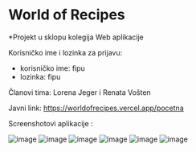 # World of Recipes

*Projekt u sklopu kolegija Web aplikacije

Korisničko ime i lozinka za prijavu:
  + korisničko ime: fipu
  + lozinka: fipu
  
  
  Članovi tima: Lorena Jeger i Renata Vošten
  
  Javni link: https://worldofrecipes.vercel.app/pocetna
  
  
  Screenshotovi aplikacije :

   ![image](https://user-images.githubusercontent.com/57946609/169805227-0095d088-531e-4f3d-8402-2f6cdb90245e.png)
   ![image](https://user-images.githubusercontent.com/57946609/169803240-3182bfe5-12e5-42ee-8979-93be648e7465.png)
   ![image](https://user-images.githubusercontent.com/57946609/169803431-5977e26f-b45c-48ba-aa88-2fc2f95d075f.png)
   ![image](https://user-images.githubusercontent.com/57946609/169803856-97c252c7-1736-43a7-812b-de3dff29b2da.png)
   ![image](https://user-images.githubusercontent.com/57946609/169803932-99de4dfc-8af4-4855-9c2b-78941617aff5.png)
   ![image](https://user-images.githubusercontent.com/57946609/169804088-7973db2f-7e62-4ece-8549-c13646221c17.png)

